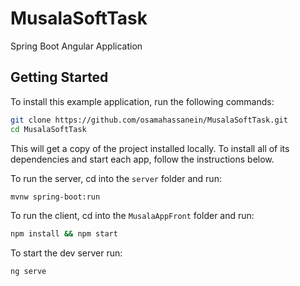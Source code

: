 # MusalaSoftTask
Spring Boot Angular Application

## Getting Started

To install this example application, run the following commands:

```bash
git clone https://github.com/osamahassanein/MusalaSoftTask.git
cd MusalaSoftTask
```

This will get a copy of the project installed locally. To install all of its dependencies and start each app, follow the instructions below.

To run the server, cd into the `server` folder and run:
 
```bash
mvnw spring-boot:run
```

To run the client, cd into the `MusalaAppFront` folder and run:
 
```bash
npm install && npm start
```


To start the dev server run:
 
```bash
ng serve
```
